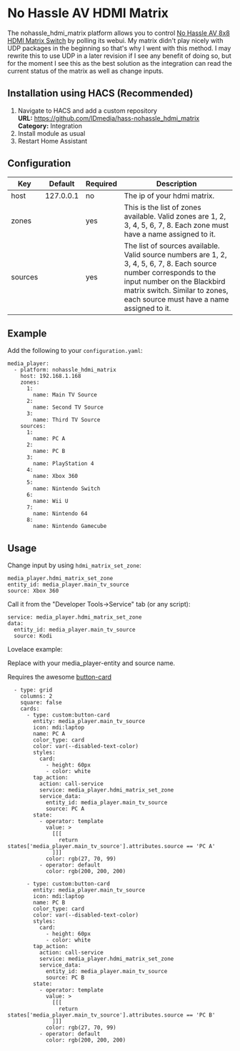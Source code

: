 No Hassle AV HDMI Matrix
============
The nohassle_hdmi_matrix platform allows you to control [No Hassle AV 8x8 HDMI Matrix Switch](https://www.amazon.com/HDMI-Matrix-Switcher-18GBPS-Ultra/dp/B01GKFQNG8) by polling its webui. My matrix didn't play nicely with UDP packages in the beginning so that's why I went with this method. I may rewrite this to use UDP in a later revision if I see any benefit of doing so, but for the moment I see this as the best solution as the integration can read the current status of the matrix as well as change inputs.

## Installation using HACS (Recommended)
1. Navigate to HACS and add a custom repository  
    **URL:** https://github.com/IDmedia/hass-nohassle_hdmi_matrix  
    **Category:** Integration
2. Install module as usual
3. Restart Home Assistant

## Configuration
| Key | Default | Required | Description
| --- | --- | --- | ---
| host | 127.0.0.1 | no | The ip of your hdmi matrix.
| zones |   | yes | This is the list of zones available. Valid zones are 1, 2, 3, 4, 5, 6, 7, 8. Each zone must have a name assigned to it.
| sources |   | yes | The list of sources available. Valid source numbers are 1, 2, 3, 4, 5, 6, 7, 8. Each source number corresponds to the input number on the Blackbird matrix switch. Similar to zones, each source must have a name assigned to it.

## Example
Add the following to your `configuration.yaml`:
```
media_player:
  - platform: nohassle_hdmi_matrix
    host: 192.168.1.168
    zones:
      1:
        name: Main TV Source
      2:
        name: Second TV Source
      3:
        name: Third TV Source
    sources:
      1:
        name: PC A
      2:
        name: PC B
      3:
        name: PlayStation 4
      4:
        name: Xbox 360
      5:
        name: Nintendo Switch
      6:
        name: Wii U
      7:
        name: Nintendo 64
      8:
        name: Nintendo Gamecube
```

## Usage
Change input by using `hdmi_matrix_set_zone`:
```
media_player.hdmi_matrix_set_zone
entity_id: media_player.main_tv_source
source: Xbox 360
```

Call it from the "Developer Tools->Service" tab (or any script):
```
service: media_player.hdmi_matrix_set_zone
data:
  entity_id: media_player.main_tv_source
  source: Kodi
```

Lovelace example:

Replace with your media_player-entity and source name.

Requires the awesome [button-card](https://github.com/custom-cards/button-card)
```
  - type: grid
    columns: 2
    square: false
    cards:
      - type: custom:button-card
        entity: media_player.main_tv_source
        icon: mdi:laptop
        name: PC A
        color_type: card
        color: var(--disabled-text-color)
        styles:
          card:
            - height: 60px
            - color: white
        tap_action:
          action: call-service
          service: media_player.hdmi_matrix_set_zone
          service_data:
            entity_id: media_player.main_tv_source
            source: PC A
        state:
          - operator: template
            value: >
              [[[
                return states['media_player.main_tv_source'].attributes.source == 'PC A'
              ]]]
            color: rgb(27, 70, 99)
          - operator: default
            color: rgb(200, 200, 200)

      - type: custom:button-card
        entity: media_player.main_tv_source
        icon: mdi:laptop
        name: PC B
        color_type: card
        color: var(--disabled-text-color)
        styles:
          card:
            - height: 60px
            - color: white
        tap_action:
          action: call-service
          service: media_player.hdmi_matrix_set_zone
          service_data:
            entity_id: media_player.main_tv_source
            source: PC B
        state:
          - operator: template
            value: >
              [[[
                return states['media_player.main_tv_source'].attributes.source == 'PC B'
              ]]]
            color: rgb(27, 70, 99)
          - operator: default
            color: rgb(200, 200, 200)
```
